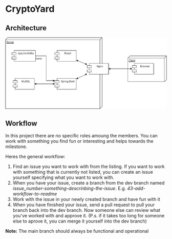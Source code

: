 # CryptoYard

## Architecture

![architecture diagram](./documentation/architecture-diagram-v1.0.jpg)

## Workflow

In this project there are no specific roles amoung the members. You can work with something you find fun or interesting and helps towards the milestone.

Heres the general workflow:

1. Find an issue you want to work with from the listing. If you want to work with something that is currently not listed, you can create an issue yourself specifying what you want to work with.
2. When you have your issue, create a branch from the dev branch named _issue_number-something-descrinbing-the-issue_. E.g. _43-add-workflow-to-readme_
3. Work with the issue in your newly created branch and have fun with it
4. When you have finished your issue, send a pull request to pull your branch back into the dev branch. Now someone else can review what you've worked with and approve it. (P.s. if it takes too long for someone else to aprove it, you can merge it yourself into the dev branch)

**Note:** The main branch should always be functional and operational
